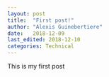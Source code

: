 ```yaml
---
layout: post
title:  "First post!"
author: "Alexis Guinebertiere"
date:   2018-12-09
last_edited: 2018-12-10
categories: Technical
---
```


This is my first post